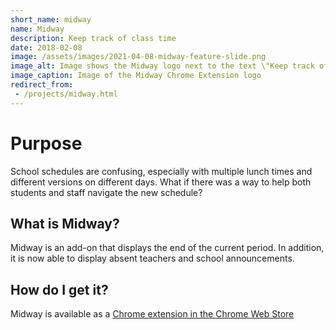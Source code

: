 ```yaml
---
short_name: midway
name: Midway
description: Keep track of class time
date: 2018-02-08
image: /assets/images/2021-04-08-midway-feature-slide.png
image_alt: Image shows the Midway logo next to the text \"Keep track of class time\"
image_caption: Image of the Midway Chrome Extension logo
redirect_from:
 - /projects/midway.html
---
```

# Purpose
School schedules are confusing, especially with multiple lunch times and different versions on different days. What if there was a way to help both students and staff navigate the new schedule?

## What is Midway?
Midway is an add-on that displays the end of the current period. In addition, it is now able to display absent teachers and school announcements.

## How do I get it?
Midway is available as a [Chrome extension in the Chrome Web Store](https://chrome.google.com/webstore/detail/midway/cgibedogghadelndgfacffoociffapii)
